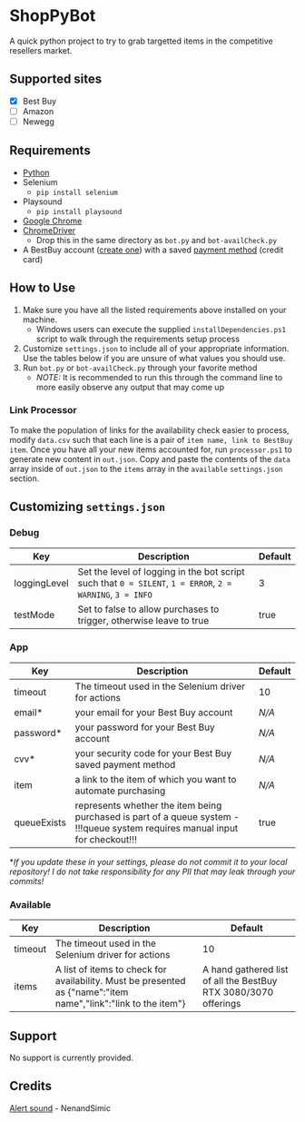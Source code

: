 # ShopPyBot

A quick python project to try to grab targetted items in the competitive resellers market.

## Supported sites

- [x] Best Buy
- [ ] Amazon
- [ ] Newegg

## Requirements

- [Python](https://www.python.org/downloads/)
- Selenium
  - `pip install selenium`
- Playsound
  - `pip install playsound`
- [Google Chrome](https://chrome.google.com)
- [ChromeDriver](https://chromedriver.chromium.org/downloads)
  - Drop this in the same directory as `bot.py` and `bot-availCheck.py`
- A BestBuy account ([create one](https://www.bestbuy.com/identity/global/createAccount)) with a saved [payment method](https://www.bestbuy.com/profile/c/billinginfo/cc) (credit card)

## How to Use

1. Make sure you have all the listed requirements above installed on your machine.
     - Windows users can execute the supplied `installDependencies.ps1` script to walk through the requirements setup process
2. Customize `settings.json` to include all of your appropriate information. Use the tables below if you are unsure of what values you should use.
3. Run `bot.py` or `bot-availCheck.py` through your favorite method
     - *NOTE:* It is recommended to run this through the command line to more easily observe any output that may come up

### Link Processor

To make the population of links for the availability check easier to process, modify `data.csv` such that each line is a pair of `item name, link to BestBuy item`. Once you have all your new items accounted for, run `processor.ps1` to generate new content in `out.json`. Copy and paste the contents of the `data` array inside of `out.json` to the `items` array in the `available` `settings.json` section.

## Customizing `settings.json`

### Debug

|Key|Description| Default |
| --- | --- | --- |
|loggingLevel|Set the level of logging in the bot script such that `0 = SILENT`, `1 = ERROR`, `2 = WARNING`, `3 = INFO`| 3 |
|testMode|Set to false to allow purchases to trigger, otherwise leave to true| true |

### App

|Key|Description| Default |
| --- | --- | --- |
|timeout|The timeout used in the Selenium driver for actions| 10 |
|email*| your email for your Best Buy account | *N/A* |
|password*| your password for your Best Buy account | *N/A* |
|cvv*| your security code for your Best Buy saved payment method | *N/A* |
|item | a link to the item of which you want to automate purchasing | *N/A* |
|queueExists| represents whether the item being purchased is part of a queue system - !!!queue system requires manual input for checkout!!! | true |

**If you update these in your settings, please do not commit it to your local repository! I do not take responsibility for any PII that may leak through your commits!*
### Available

|Key|Description| Default |
| --- | --- | --- |
|timeout|The timeout used in the Selenium driver for actions| 10 |
|items|A list of items to check for availability. Must be presented as {"name":"item name","link":"link to the item"}| A hand gathered list of all the BestBuy RTX 3080/3070 offerings|

## Support

No support is currently provided.

## Credits

[Alert sound](https://opengameart.org/content/picked-coin-echo-2) - NenandSimic
